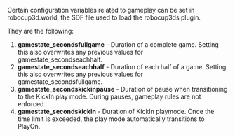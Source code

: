 Certain configuration variables related to gameplay can be set in robocup3d.world, the SDF file used to load the robocup3ds plugin. 

They are the following:  
1. **gamestate_secondsfullgame** - Duration of a complete game. Setting this also overwrites any previous values for gamestate_secondseachhalf.  
2. **gamestate_secondseachhalf** - Duration of each half of a game. Setting this also overwrites any previous values for gamestate_secondsfullgame.  
3. **gamestate_secondskickinpause** - Duration of pause when transitioning to the KickIn play mode. During pauses, gameplay rules are not enforced. 
4. **gamestate_secondskickin** - Duration of KickIn playmode. Once the time limit is exceeded, the play mode automatically transitions to PlayOn.